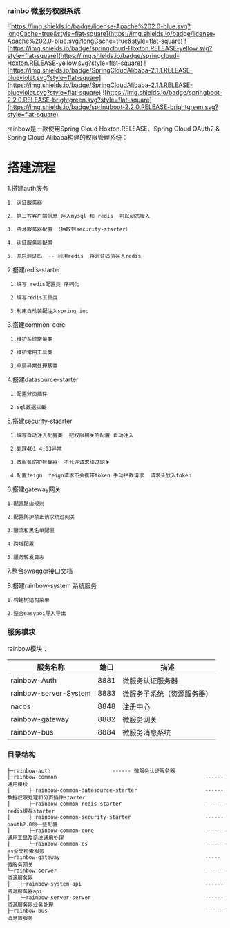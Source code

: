 ### rainbo 微服务权限系统
![https://img.shields.io/badge/license-Apache%202.0-blue.svg?longCache=true&style=flat-square](https://img.shields.io/badge/license-Apache%202.0-blue.svg?longCache=true&style=flat-square)
![https://img.shields.io/badge/springcloud-Hoxton.RELEASE-yellow.svg?style=flat-square](https://img.shields.io/badge/springcloud-Hoxton.RELEASE-yellow.svg?style=flat-square)
![https://img.shields.io/badge/SpringCloudAlibaba-2.1.1.RELEASE-blueviolet.svg?style=flat-square](https://img.shields.io/badge/SpringCloudAlibaba-2.1.1.RELEASE-blueviolet.svg?style=flat-square)
![https://img.shields.io/badge/springboot-2.2.0.RELEASE-brightgreen.svg?style=flat-square](https://img.shields.io/badge/springboot-2.2.0.RELEASE-brightgreen.svg?style=flat-square)


rainbow是一款使用Spring Cloud Hoxton.RELEASE、Spring Cloud OAuth2 & Spring Cloud Alibaba构建的权限管理系统：

# 搭建流程
1.搭建auth服务

    1. 认证服务器

    2. 第三方客户端信息 存入mysql 和 redis  可以动态接入

    3. 资源服务器配置 （抽取到security-starter）

    4. 认证服务器配置

    5. 开启验证码  -- 利用redis  将验证码值存入redis


2.搭建redis-starter

     1.编写 redis配置类 序列化

     2.编写redis工具类

     3.利用自动装配注入spring ioc

3.搭建common-core

     1.维护系统常量类

     2.维护常用工具类

     3.全局异常处理基类
   
4.搭建datasource-starter

     1.配置分页插件

     2.sql数据拦截

5.搭建security-staarter

     1.编写自动注入配置类  把权限相关的配置 自动注入

     2.处理401 4.03异常

     3.微服务防护拦截器  不允许请求绕过网关

     4.配置feign  feign请求不会携带token 手动拦截请求  请求头放入token


6.搭建gateway网关

    1.配置路由规则

    2.配置防护禁止请求绕过网关

    3.限流和黑名单配置

    4.跨域配置

    5.服务转发日志

7.整合swagger接口文档   

8.搭建rainbow-system 系统服务

    1.构建树结构菜单

    2.整合easypoi导入导出

  






### 服务模块

rainbow模块：

服务名称 | 端口 | 描述
---|---|---
rainbow-Auth| 8881| 微服务认证服务器 
rainbow-server-System| 8883 | 微服务子系统（资源服务器）
nacos| 8848 | 注册中心
rainbow-gateway| 8882 |微服务网关
rainbow-bus| 8884 |微服务消息系统

### 目录结构
```
├─rainbow-auth                    ------ 微服务认证服务器
├─rainbow-common                                                ------ 通用模块
│      ├─rainbow-common-datasource-starter                      ------ 数据权限处理和分页插件starter
│      ├─rainbow-common-redis-starter                           ------ redis缓存starter
│      ├─rainbow-common-security-starter                        ------ oauth2.0的一些配置
│      ├─rainbow-common-core                                    ------ 通用工具及系统通用处理
│      └─rainbow-common-es                                      ------ es全文检索服务
├─rainbow-gateway                                               -----  微服务网关
└─rainbow-server                                                ------ 资源服务器
│   ├─rainbow-system-api                                        ------ 资源服务器api
│   └─rainbow-server-server                                     ------ 资源服务器业务处理
├─rainbow-bus                                                   ------ 消息微服务  
```




